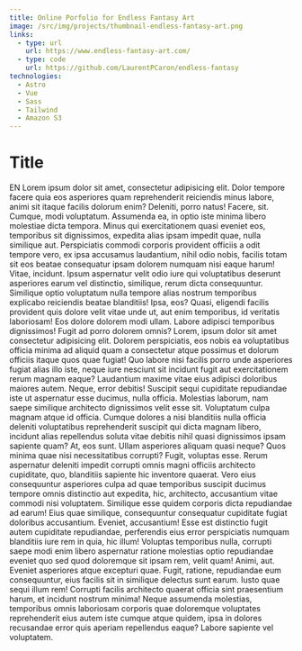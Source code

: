 ```yaml
---
title: Online Porfolio for Endless Fantasy Art
image: /src/img/projects/thumbnail-endless-fantasy-art.png
links:
  - type: url
    url: https://www.endless-fantasy-art.com/
  - type: code
    url: https://github.com/LaurentPCaron/endless-fantasy
technologies:
  - Astro
  - Vue
  - Sass
  - Tailwind
  - Amazon S3
---
```

# Title

EN Lorem ipsum dolor sit amet, consectetur adipisicing elit. Dolor
tempore facere quia eos asperiores quam reprehenderit reiciendis minus
labore, animi sit itaque facilis dolorum enim? Deleniti, porro natus!
Facere, sit. Cumque, modi voluptatum. Assumenda ea, in optio iste
minima libero molestiae dicta tempora. Minus qui exercitationem quasi
eveniet eos, temporibus sit dignissimos, expedita alias ipsam impedit
quae, nulla similique aut. Perspiciatis commodi corporis provident
officiis a odit tempore vero, ex ipsa accusamus laudantium, nihil odio
nobis, facilis totam sit eos beatae consequatur ipsam dolorem numquam
nisi eaque harum! Vitae, incidunt. Ipsum aspernatur velit odio iure
qui voluptatibus deserunt asperiores earum vel distinctio, similique,
rerum dicta consequuntur. Similique optio voluptatum nulla tempore
alias nostrum temporibus explicabo reiciendis beatae blanditiis! Ipsa,
eos? Quasi, eligendi facilis provident quis dolore velit vitae unde
ut, aut enim temporibus, id veritatis laboriosam! Eos dolore dolorem
modi ullam. Labore adipisci temporibus dignissimos! Fugit ad porro
dolorem omnis? Lorem, ipsum dolor sit amet consectetur adipisicing
elit. Dolorem perspiciatis, eos nobis ea voluptatibus officia minima
ad aliquid quam a consectetur atque possimus et dolorum officiis
itaque quos quae fugiat! Quo labore nisi facilis porro unde asperiores
fugiat alias illo iste, neque iure nesciunt sit incidunt fugit aut
exercitationem rerum magnam eaque? Laudantium maxime vitae eius
adipisci doloribus maiores autem. Neque, error debitis! Suscipit sequi
cupiditate repudiandae iste ut aspernatur esse ducimus, nulla officia.
Molestias laborum, nam saepe similique architecto dignissimos velit
esse sit. Voluptatum culpa magnam atque id officia. Cumque dolores a
nisi blanditiis nulla officia deleniti voluptatibus reprehenderit
suscipit qui dicta magnam libero, incidunt alias repellendus soluta
vitae debitis nihil quasi dignissimos ipsam sapiente quam? At, eos
sunt. Ullam asperiores aliquam quasi neque? Quos minima quae nisi
necessitatibus corrupti? Fugit, voluptas esse. Rerum aspernatur
deleniti impedit corrupti omnis magni officiis architecto cupiditate,
quo, blanditiis sapiente hic inventore quaerat. Vero eius consequuntur
asperiores culpa ad quae temporibus suscipit ducimus tempore omnis
distinctio aut expedita, hic, architecto, accusantium vitae commodi
nisi voluptatem. Similique esse quidem corporis dicta repudiandae ad
earum! Eius quae similique, consequuntur consequatur cupiditate fugiat
doloribus accusantium. Eveniet, accusantium! Esse est distinctio fugit
autem cupiditate repudiandae, perferendis eius error perspiciatis
numquam blanditiis iure rem in quia, hic illum! Voluptas temporibus
nulla, corrupti saepe modi enim libero aspernatur ratione molestias
optio repudiandae eveniet quo sed quod doloremque sit ipsam rem, velit
quam! Animi, aut. Eveniet asperiores atque excepturi quae. Fugit,
ratione, repudiandae eum consequuntur, eius facilis sit in similique
delectus sunt earum. Iusto quae sequi illum rem! Corrupti facilis
architecto quaerat officia sint praesentium harum, et incidunt nostrum
minima! Neque assumenda molestias, temporibus omnis laboriosam
corporis quae doloremque voluptates reprehenderit eius autem iste
cumque atque quidem, ipsa in dolores recusandae error quis aperiam
repellendus eaque? Labore sapiente vel voluptatem.
